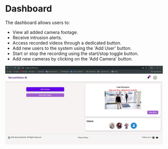 # Dashboard

The dashboard allows users to:

- View all added camera footage.
- Receive intrusion alerts.
- Access recorded videos through a dedicated button.
- Add new users to the system using the 'Add User' button.
- Start or stop the recording using the start/stop toggle button.
- Add new cameras by clicking on the 'Add Camera' button.

![Dashboard](./images/dashboard.png)
